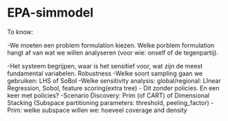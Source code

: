 # EPA-simmodel


To know:

-We moeten een problem formulation kiezen. Welke porblem formulation hangt af van wat we willen analyseren (voor wie: onself of de tegenpartij).

-Het systeem begrijpen, waar is het sensitief voor, wat zijn de meest fundamental variabelen. Robustness
-Welke soort sampling gaan we gebruiken: LHS of SoBol
-Welke sensitivity analysis: global/regional: LInear Regression, Sobol, feature scoring(extra tree) 
    - Dit zonder policies. En een keer met policies?
-Scenario Discovery: Prim (of CART) of Dimensional Stacking (Subspace partitioning parameters: threshold, peeling_factor)
    -Prim: welke subspace willen we: hoeveel coverage and density